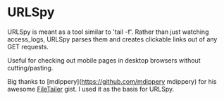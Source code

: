 URLSpy
======

URLSpy is meant as a tool similar to 'tail -f'.  Rather than just watching access_logs, URLSpy parses them and creates clickable links out of any GET requests.

Useful for checking out mobile pages in desktop browsers without cutting/pasting.

Big thanks to [mdippery](https://github.com/mdippery mdippery) for his awesome [FileTailer](https://gist.github.com/777080 "FileTailer") gist.  I used it as the basis for URLSpy.
